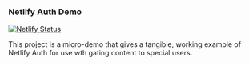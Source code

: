 ### Netlify Auth Demo

[![Netlify Status](https://api.netlify.com/api/v1/badges/f3fa60e9-01b3-4dac-99a6-ff533fb100ba/deploy-status)](https://app.netlify.com/sites/auth-jon-fm/deploys)

This project is a micro-demo that gives a tangible, working example of Netlify Auth for use wth gating content to special users.

